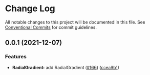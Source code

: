 # Change Log

All notable changes to this project will be documented in this file.
See [Conventional Commits](https://conventionalcommits.org) for commit guidelines.

## 0.0.1 (2021-12-07)


### Features

* **RadialGradient:** add RadialGradient ([#166](https://github.com/tuya/tuya-panel-kit/issues/166)) ([ccea9b1](https://github.com/tuya/tuya-panel-kit/commit/ccea9b1da33f3b37ec92c25f91ab59fb55fa95a3))

